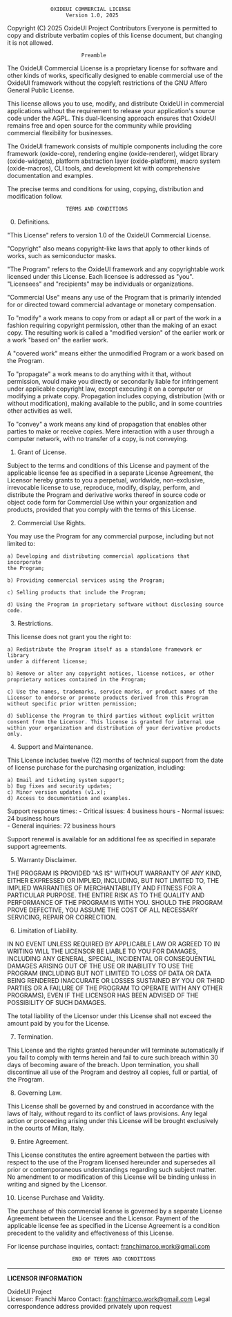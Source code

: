                   OXIDEUI COMMERCIAL LICENSE
                       Version 1.0, 2025

 Copyright (C) 2025 OxideUI Project Contributors
 Everyone is permitted to copy and distribute verbatim copies
 of this license document, but changing it is not allowed.

                            Preamble

  The OxideUI Commercial License is a proprietary license for
software and other kinds of works, specifically designed to enable
commercial use of the OxideUI framework without the copyleft
restrictions of the GNU Affero General Public License.

  This license allows you to use, modify, and distribute OxideUI
in commercial applications without the requirement to release your
application's source code under the AGPL. This dual-licensing
approach ensures that OxideUI remains free and open source for
the community while providing commercial flexibility for businesses.

  The OxideUI framework consists of multiple components including
the core framework (oxide-core), rendering engine (oxide-renderer),
widget library (oxide-widgets), platform abstraction layer
(oxide-platform), macro system (oxide-macros), CLI tools, and
development kit with comprehensive documentation and examples.

  The precise terms and conditions for using, copying, distribution
and modification follow.

                       TERMS AND CONDITIONS

  0. Definitions.

  "This License" refers to version 1.0 of the OxideUI Commercial License.

  "Copyright" also means copyright-like laws that apply to other kinds of
works, such as semiconductor masks.

  "The Program" refers to the OxideUI framework and any copyrightable work
licensed under this License. Each licensee is addressed as "you".
"Licensees" and "recipients" may be individuals or organizations.

  "Commercial Use" means any use of the Program that is primarily intended
for or directed toward commercial advantage or monetary compensation.

  To "modify" a work means to copy from or adapt all or part of the work
in a fashion requiring copyright permission, other than the making of an
exact copy. The resulting work is called a "modified version" of the
earlier work or a work "based on" the earlier work.

  A "covered work" means either the unmodified Program or a work based
on the Program.

  To "propagate" a work means to do anything with it that, without
permission, would make you directly or secondarily liable for
infringement under applicable copyright law, except executing it on a
computer or modifying a private copy. Propagation includes copying,
distribution (with or without modification), making available to the
public, and in some countries other activities as well.

  To "convey" a work means any kind of propagation that enables other
parties to make or receive copies. Mere interaction with a user through
a computer network, with no transfer of a copy, is not conveying.

  1. Grant of License.

  Subject to the terms and conditions of this License and payment of the
applicable license fee as specified in a separate License Agreement, the
Licensor hereby grants to you a perpetual, worldwide, non-exclusive,
irrevocable license to use, reproduce, modify, display, perform, and
distribute the Program and derivative works thereof in source code or object
code form for Commercial Use within your organization and products, provided
that you comply with the terms of this License.

  2. Commercial Use Rights.

  You may use the Program for any commercial purpose, including but not
limited to:
  
    a) Developing and distributing commercial applications that incorporate
    the Program;
    
    b) Providing commercial services using the Program;
    
    c) Selling products that include the Program;
    
    d) Using the Program in proprietary software without disclosing source code.

  3. Restrictions.

  This license does not grant you the right to:
  
    a) Redistribute the Program itself as a standalone framework or library
    under a different license;
    
    b) Remove or alter any copyright notices, license notices, or other
    proprietary notices contained in the Program;
    
    c) Use the names, trademarks, service marks, or product names of the
    Licensor to endorse or promote products derived from this Program
    without specific prior written permission;
    
    d) Sublicense the Program to third parties without explicit written
    consent from the Licensor. This license is granted for internal use
    within your organization and distribution of your derivative products only.

  4. Support and Maintenance.

  This License includes twelve (12) months of technical support from the
date of license purchase for the purchasing organization, including:
  
    a) Email and ticketing system support;
    b) Bug fixes and security updates;
    c) Minor version updates (v1.x);
    d) Access to documentation and examples.

  Support response times:
    - Critical issues: 4 business hours
    - Normal issues: 24 business hours  
    - General inquiries: 72 business hours

  Support renewal is available for an additional fee as specified in
separate support agreements.

  5. Warranty Disclaimer.

  THE PROGRAM IS PROVIDED "AS IS" WITHOUT WARRANTY OF ANY KIND, EITHER
EXPRESSED OR IMPLIED, INCLUDING, BUT NOT LIMITED TO, THE IMPLIED WARRANTIES
OF MERCHANTABILITY AND FITNESS FOR A PARTICULAR PURPOSE. THE ENTIRE RISK AS
TO THE QUALITY AND PERFORMANCE OF THE PROGRAM IS WITH YOU. SHOULD THE
PROGRAM PROVE DEFECTIVE, YOU ASSUME THE COST OF ALL NECESSARY SERVICING,
REPAIR OR CORRECTION.

  6. Limitation of Liability.

  IN NO EVENT UNLESS REQUIRED BY APPLICABLE LAW OR AGREED TO IN WRITING
WILL THE LICENSOR BE LIABLE TO YOU FOR DAMAGES, INCLUDING ANY GENERAL,
SPECIAL, INCIDENTAL OR CONSEQUENTIAL DAMAGES ARISING OUT OF THE USE OR
INABILITY TO USE THE PROGRAM (INCLUDING BUT NOT LIMITED TO LOSS OF DATA
OR DATA BEING RENDERED INACCURATE OR LOSSES SUSTAINED BY YOU OR THIRD
PARTIES OR A FAILURE OF THE PROGRAM TO OPERATE WITH ANY OTHER PROGRAMS),
EVEN IF THE LICENSOR HAS BEEN ADVISED OF THE POSSIBILITY OF SUCH DAMAGES.

  The total liability of the Licensor under this License shall not exceed
the amount paid by you for the License.

  7. Termination.

  This License and the rights granted hereunder will terminate automatically
if you fail to comply with terms herein and fail to cure such breach within
30 days of becoming aware of the breach. Upon termination, you shall
discontinue all use of the Program and destroy all copies, full or partial,
of the Program.

  8. Governing Law.

  This License shall be governed by and construed in accordance with the
laws of Italy, without regard to its conflict of laws provisions. Any
legal action or proceeding arising under this License will be brought
exclusively in the courts of Milan, Italy.

  9. Entire Agreement.

  This License constitutes the entire agreement between the parties with
respect to the use of the Program licensed hereunder and supersedes all
prior or contemporaneous understandings regarding such subject matter.
No amendment to or modification of this License will be binding unless
in writing and signed by the Licensor.

  10. License Purchase and Validity.

  The purchase of this commercial license is governed by a separate License
Agreement between the Licensee and the Licensor. Payment of the applicable
license fee as specified in the License Agreement is a condition precedent
to the validity and effectiveness of this License.

  For license purchase inquiries, contact: franchimarco.work@gmail.com

                         END OF TERMS AND CONDITIONS

---

**LICENSOR INFORMATION**

OxideUI Project  
Licensor: Franchi Marco 
Contact: franchimarco.work@gmail.com
Legal correspondence address provided privately upon request


